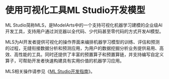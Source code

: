 # 使用可视化工具ML Studio开发模型<a name="modelarts_30_0019"></a>

ML Studio简称MLS，是ModelArts中的一个支持可视化机器学习建模的企业级AI开发工具，支持用户通过浏览器以全代码、少代码甚至零代码的方式开发AI模型。

MLS为AI开发者提供可视化的操作界面来编排机器学习模型的训练、评估和预测的过程，无缝衔接数据分析和预测应用，为用户的数据挖掘分析业务提供易用、高效、高性能的工具。同时还提供了丰富的预置算子和预置算链，并支持编写自定义算子，可帮助开发者快速构建具有实用价值的机器学习应用。

MLS相关操作请参见《[ML Studio开发指南](https://support.huaweicloud.com/ml-devg-modelarts/modelarts_12_0401.html  )》。

